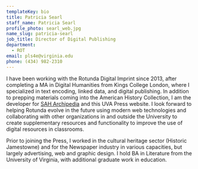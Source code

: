 ```yaml
---
templateKey: bio
title: Patricia Searl
staff_name: Patricia Searl
profile_photo: searl_web.jpg
name_slug: patricia-searl
job_title: Director of Digital Publishing
department:
  - ROT
email: pls4e​@​virginia.edu
phone: (434) 982-2310
---
```

I have been working with the Rotunda Digital Imprint since 2013, after completing a MA in Digital Humanities from Kings College London, where I specialized in text encoding, linked data, and digital publishing. In addition to prepping materials coming into the American History Collection, I am the developer for [SAH Archipedia](https://sah-archipedia.org) and this UVA Press website. I look forward to helping Rotunda evolve in the future using modern web technologies and collaborating with other organizations in and outside the University to create supplementary resources and functionality to improve the use of digital resources in classrooms.

Prior to joining the Press, I worked in the cultural heritage sector (Historic Jamestowne) and for the Newspaper industry in various capacities, but largely advertising, web and graphic design. I hold BA in Literature from the University of Virginia, with additional graduate work in education. 